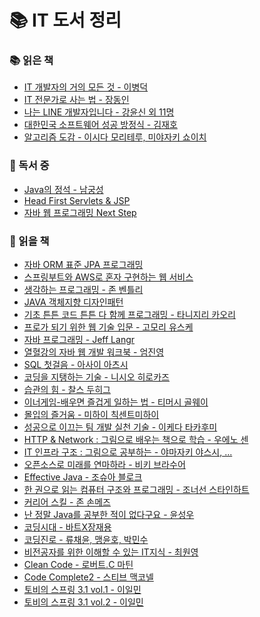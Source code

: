 # :books: IT 도서 정리

### :books: 읽은 책
* [IT 개발자의 거의 모든 것 - 이병덕](https://github.com/thdqudgns/TIL-Today-I-Learned/blob/main/books/IT%20%EA%B0%9C%EB%B0%9C%EC%9E%90%EC%9D%98%20%EA%B1%B0%EC%9D%98%20%EB%AA%A8%EB%93%A0%20%EA%B2%83%20-%20%EC%9D%B4%EB%B3%91%EB%8D%95.md)
* [IT 전문가로 사는 법 - 장동인](https://github.com/thdqudgns/TIL-Today-I-Learned/blob/main/books/IT%20%EC%A0%84%EB%AC%B8%EA%B0%80%EB%A1%9C%20%EC%82%AC%EB%8A%94%20%EB%B2%95%20-%20%EC%9E%A5%EB%8F%99%EC%9D%B8.md)
* [나는 LINE 개발자입니다 - 강윤신 외 11명](https://github.com/thdqudgns/TIL-Today-I-Learned/blob/main/books/%EB%82%98%EB%8A%94%20LINE%20%EA%B0%9C%EB%B0%9C%EC%9E%90%EC%9E%85%EB%8B%88%EB%8B%A4%20-%20%EA%B0%95%EC%9C%A4%EC%8B%A0%20%EC%99%B8%2011%EB%AA%85.md)
* [대한민국 소프트웨어 성공 방정식 - 김재호](https://github.com/thdqudgns/TIL-Today-I-Learned/blob/main/books/%EB%8C%80%ED%95%9C%EB%AF%BC%EA%B5%AD%20%EC%86%8C%ED%94%84%ED%8A%B8%EC%9B%A8%EC%96%B4%20%EC%84%B1%EA%B3%B5%20%EB%B0%A9%EC%A0%95%EC%8B%9D%20-%20%EA%B9%80%EC%9E%AC%ED%98%B8.md)
* [알고리즘 도감 - 이시다 모리테루, 미야자키 쇼이치](https://github.com/thdqudgns/TIL-Today-I-Learned/tree/main/%EC%9E%90%EB%A3%8C%EA%B5%AC%EC%A1%B0_%EC%95%8C%EA%B3%A0%EB%A6%AC%EC%A6%98)

### :book: 독서 중
* [Java의 정석 - 남궁성](https://github.com/thdqudgns/standard)
* [Head First Servlets & JSP]()
* [자바 웹 프로그래밍 Next Step]()

### :closed_book: 읽을 책
* [자바 ORM 표준 JPA 프로그래밍]()
* [스프링부트와 AWS로 혼자 구현하는 웹 서비스]()
* [생각하는 프로그래밍 - 존 벤틀리]()
* [JAVA 객체지향 디자인패턴]()
* [기초 튼튼 코드 튼튼 다 함께 프로그래밍 - 타니지리 카오리]()
* [프로가 되기 위한 웹 기술 입문 - 고모리 유스케]()
* [자바 프로그래밍 - Jeff Langr]()
* [열혈강의 자바 웹 개발 워크북 - 엄진영]()
* [SQL 첫걸음 - 아사이 아츠시]()
* [코딩을 지탱하는 기술 - 니시오 히로카즈]()
* [습관의 힘 - 찰스 두히그]()
* [이너게임-배우면 즐겁게 일하는 법 - 티머시 골웨이]()
* [몰입의 즐거움 - 미하이 칙센트미하이]()
* [성공으로 이끄는 팀 개발 실천 기술 - 이케다 타카후미]()
* [HTTP & Network : 그림으로 배우는 책으로 학습 - 우에노 센]()
* [IT 인프라 구조 : 그림으로 공부하는 - 야마자키 야스시, ...]()
* [오픈소스로 미래를 연마하라 - 비키 브라수어]()
* [Effective Java - 조슈아 블로크](https://github.com/thdqudgns/TIL-Today-I-Learned/tree/main/Java/Effective%20Java)
* [한 권으로 읽는 컴퓨터 구조와 프로그래밍 - 조너선 스타인하트]()
* [커리어 스킬 - 존 손메즈]()
* [난 정말 Java를 공부한 적이 없다구요 - 윤성우]()
* [코딩시대 - 바트X장재용]()
* [코딩진로 - 류채윤, 맹윤호, 박민수]()
* [비전공자를 위한 이해할 수 있는 IT지식 - 최원영]()
* [Clean Code - 로버트.C 마틴]()
* [Code Complete2 - 스티브 맥코넬]()
* [토비의 스프링 3.1 vol.1 - 이일민]()
* [토비의 스프링 3.1 vol.2 - 이일민]()
